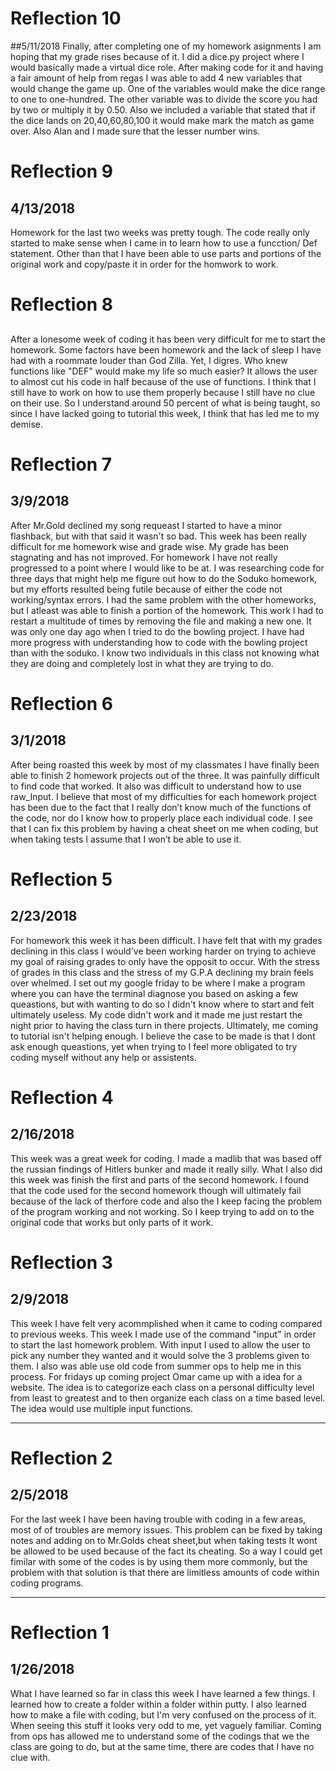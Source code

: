 # Reflection 10
##5/11/2018
Finally, after completing one of my homework asignments I am hoping that my grade rises because of it. I did a dice.py project where I would basically made a virtual dice role. After making code for it and having a fair amount of help from regas I was able to add 4 new variables that would change the game up. One of the variables would make the dice range to one to one-hundred. The other variable was to divide the score you had by two or multiply it by 0.50. Also we included a variable that stated that if the dice lands on 20,40,60,80,100 it would make mark the match as game over. Also Alan and I made sure that the lesser number wins. 

# Reflection 9
## 4/13/2018
Homework for the last two weeks was pretty tough. The code really only started to make sense when I came in to learn how to use a funcction/ Def statement. Other than that I have been able to use parts and portions of the original work and copy/paste it in order for the homwork to work.

# Reflection 8 
##

After a lonesome week of coding it has been very difficult for me to start the homework. Some factors have been homework and the lack of sleep I have had with a roommate louder than God Zilla. Yet, I digres. Who knew functions like "DEF" would make my life so much easier? It allows the user to almost cut his code in half because of the use of functions. I think that I still have to work on how to use them properly because I still have no clue on their use. So I understand around 50 percent of what is being taught, so since I have lacked going to tutorial this week, I think that has led me to my demise. 

# Reflection 7
## 3/9/2018

After Mr.Gold declined my song requeast I started to have a minor flashback, but with that said it wasn't so bad. This week has been really difficult for me homework wise and grade wise. My grade has been stagnating and has not improved. For homework I have not really progressed to a point where I would like to be at. I was researching code for three days that might help me figure out how to do the Soduko homework, but my efforts resulted being futile because of either the code not working/syntax errors. I had the same problem with the other homeworks, but I atleast was able to finish a portion of the homework. This work I had to restart a multitude of times by removing the file and making a new one. It was only one day ago when I tried to do the bowling project. I have had more progress with understanding how to code with the bowling project than with the soduko. I know two  individuals in this class not knowing what they are doing and completely lost in what they are trying to do. 

# Reflection 6
## 3/1/2018

After being roasted this week by most of my classmates I have finally been able to finish 2 homework projects out of the three. It was painfully difficult to find code that worked. It also was difficult to understand how to use raw_Input. I believe that most of my difficulties for each homework project has been due to the fact that I really don’t know much of the functions of the code, nor do I know how to properly place each individual code. I see that I can fix this problem by having a cheat sheet on me when coding, but when taking tests I assume that I won’t be able to use it.


# Reflection 5
## 2/23/2018
For homework this week it has been difficult. I have felt that with my grades declining in this class I would've been working harder on trying to achieve my goal of raising grades to only have the opposit to occur. With the stress of grades in this class and the stress of my G.P.A declining my brain feels over whelmed. I set out my google friday to be where I make a program where you can have the terminal diagnose you based on asking a few queastions, but with wanting to do so I didn't know where to start and felt ultimately useless. My code didn't work and it made me just restart the night prior to having the class turn in there projects. Ultimately, me coming to tutorial isn't helping enough. I believe the case to be made is that I dont ask enough queastions, yet when trying to I feel more obligated to try coding myself without any help or assistents. 


# Reflection 4
## 2/16/2018
This week was a great week for coding. I made a madlib that was based off the russian findings of Hitlers bunker and made it really silly. What I also did this week was finish the first and parts of the second homework. I found that the code used for the second homework though will ultimately fail because of the lack of therfore code and also the I keep facing the problem of the program working and not working. So I keep trying to add on to the original code that works but only parts of it work.



# Reflection 3
## 2/9/2018
This week I have felt very acommplished when it came to coding compared to previous weeks. This week I made use of the command "input" in order to start the last homework problem. With input I used to allow the user to pick any number they wanted and it would solve the 3 problems given to them. I also was able use old code from summer ops to help me in this process. For fridays up coming project Omar came up with a idea for a website. The idea is to categorize each class on a personal difficulty level from least to greatest and to then organize each class on a time based level. The idea would use multiple input functions.  

---

# Reflection 2
## 2/5/2018
For the last week I have been having trouble with coding in a few areas, most of of troubles are memory issues. This problem can be fixed by taking notes and adding on to Mr.Golds cheat sheet,but when taking tests It wont be allowed to be used because of the fact its cheating. So a way I could get fimilar with some of the codes is by using them more commonly, but the problem with that solution is that there are limitless amounts of code within coding programs.

---

# Reflection 1
## 1/26/2018
What I have learned so far in class this week I have learned a few things. I learned how to create a folder within a folder within putty. I also learned how to make a file with coding, but I'm very confused on the process of it. When seeing this stuff it looks very odd to me, yet vaguely familiar. Coming from ops has allowed me to understand some of the codings that we the class are going to do, but at the same time, there are codes that I have no clue with.

